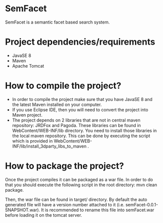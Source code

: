 SemFacet
=====

SemFacet is a semantic facet based search system.


Project dependencies/requirements
=====

- JavaSE 8
- Maven
- Apache Tomcat

How to compile the project?
=====

- In order to compile the project make sure that you have JavaSE 8 and the latest Maven installed on your computer.
- If you use Eclipse IDE, then you will need to convert the project into Maven project.
- The project depends on 2 libraries that are not in central maven repository: JRDFox and Pagoda. These libraries can be found in WebContent/WEB-INF/lib directory. You need to install those libraries in the local maven repository. This can be done by executing the script which is provided in WebContent/WEB-INF/lib/install_3dparty_libs_to_maven .


How to package the project?
===

Once the project compiles it can be packaged as a war file. In order to do that you should execute the following script in the root directory:
mvn clean package.

Then, the war file can be found in target/ directory. By default the auto generated file will have a version number attached to it (i.e. semFacet-0.0.1-SNAPSHOT.war). It is recommended to rename this file into semFacet.war before loading it on the tomcat server.

